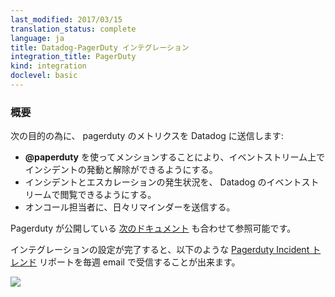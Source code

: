 ```yaml
---
last_modified: 2017/03/15
translation_status: complete
language: ja
title: Datadog-PagerDuty インテグレーション
integration_title: PagerDuty
kind: integration
doclevel: basic
---
```


<!-- ### Overview
{:#int-overview}

Connect PagerDuty to Datadog in order to:

* Trigger and resolve incidents from your stream by mentioning @pagerduty in your post
* See incidents and escalations in your stream as they occur
* Get a daily reminder of who's on-call -->


### 概要

次の目的の為に、 pagerduty のメトリクスを Datadog に送信します:

* **@paperduty** を使ってメンションすることにより、イベントストリーム上でインシデントの発動と解除ができるようにする。
* インシデントとエスカレーションの発生状況を、 Datadog のイベントストリームで閲覧できるようにする。
* オンコール担当者に、日々リマインダーを送信する。


<!-- ![][3]You can also check out [this documentation][1] from Pagerduty.

Once you have Pagerduty integrated, you can check out our custom [Pagerduty Incident Trends][2].  -->

Pagerduty が公開している [次のドキュメント][1] も合わせて参照可能です。

インテグレーションの設定が完了すると、以下のような [Pagerduty Incident トレンド][2] リポートを毎週 email で受信することが出来ます。

![][3]


   [1]: http://www.pagerduty.com/docs/guides/datadog-integration-guide/
   [2]: https://app.datadoghq.com/report/pagerduty
   [3]: /static/images/pagerduty_incident_trends.png